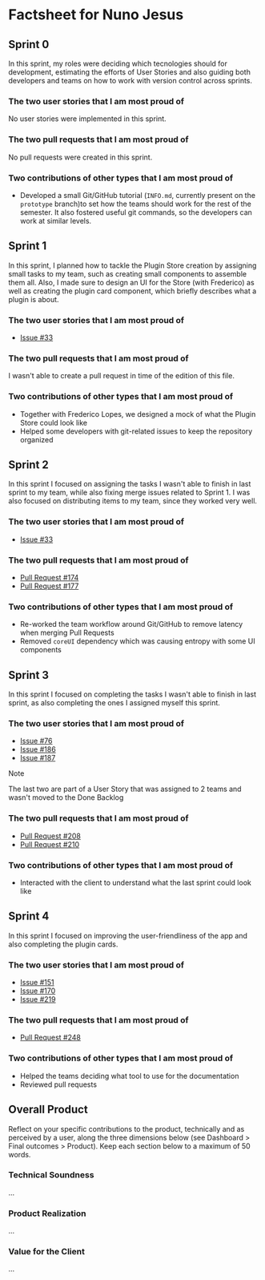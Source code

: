 # Factsheet for Nuno Jesus

## Sprint 0

In this sprint, my roles were deciding which tecnologies should for development, estimating the efforts of User Stories and also guiding both developers and teams on how to work with version control across sprints. 

### The two user stories that I am most proud of

No user stories were implemented in this sprint.

### The two pull requests that I am most proud of

No pull requests were created in this sprint.

### Two contributions of other types that I am most proud of

- Developed a small Git/GitHub tutorial (`INFO.md`, currently present on the `prototype` branch)to set how the teams should work for the rest of the semester. It also fostered useful git commands, so the developers can work at similar levels.

## Sprint 1

In this sprint, I planned how to tackle the Plugin Store creation by assigning small tasks to my team, such as creating small components to assemble them all. Also, I made sure to design an UI for the Store (with Frederico) as well as creating the plugin card component, which briefly describes what a plugin is about.

### The two user stories that I am most proud of

- [Issue #33](https://github.com/FEUP-MEIC-DS-2023-1MEIC08/VAXPRED/issues/33)

### The two pull requests that I am most proud of

I wasn't able to create a pull request in time of the edition of this file.

### Two contributions of other types that I am most proud of

- Together with Frederico Lopes, we designed a mock of what the Plugin Store could look like
- Helped some developers with git-related issues to keep the repository organized

## Sprint 2

In this sprint I focused on assigning the tasks I wasn't able to finish in last sprint to my team, while also fixing merge issues related to Sprint 1. I was also focused on distributing items to my team, since they worked very well.

### The two user stories that I am most proud of
- [Issue #33](https://github.com/FEUP-MEIC-DS-2023-1MEIC08/VAXPRED/issues/33)

### The two pull requests that I am most proud of

- [Pull Request #174](https://github.com/FEUP-MEIC-DS-2023-1MEIC08/VAXPRED/pull/174)
- [Pull Request #177](https://github.com/FEUP-MEIC-DS-2023-1MEIC08/VAXPRED/pull/177)

### Two contributions of other types that I am most proud of

- Re-worked the team workflow around Git/GitHub to remove latency when merging Pull Requests
- Removed `coreUI` dependency which was causing entropy with some UI components

## Sprint 3

In this sprint I focused on completing the tasks I wasn't able to finish in last sprint, as also completing the ones I assigned myself this sprint.

### The two user stories that I am most proud of
- [Issue #76](https://github.com/FEUP-MEIC-DS-2023-1MEIC08/VAXPRED/issues/76)
- [Issue #186](https://github.com/FEUP-MEIC-DS-2023-1MEIC08/VAXPRED/issues/186)
- [Issue #187](https://github.com/FEUP-MEIC-DS-2023-1MEIC08/VAXPRED/issues/187)

> [!NOTE]
> The last two are part of a User Story that was assigned to 2 teams and wasn't moved to the Done Backlog

### The two pull requests that I am most proud of

- [Pull Request #208](https://github.com/FEUP-MEIC-DS-2023-1MEIC08/VAXPRED/pull/208)
- [Pull Request #210](https://github.com/FEUP-MEIC-DS-2023-1MEIC08/VAXPRED/pull/210)

### Two contributions of other types that I am most proud of

- Interacted with the client to understand what the last sprint could look like


## Sprint 4

In this sprint I focused on improving the user-friendliness of the app and also completing the plugin cards.

### The two user stories that I am most proud of
- [Issue #151](https://github.com/FEUP-MEIC-DS-2023-1MEIC08/VAXPRED/issues/151)
- [Issue #170](https://github.com/FEUP-MEIC-DS-2023-1MEIC08/VAXPRED/issues/170)
- [Issue #219](https://github.com/FEUP-MEIC-DS-2023-1MEIC08/VAXPRED/issues/219)

### The two pull requests that I am most proud of

- [Pull Request #248](https://github.com/FEUP-MEIC-DS-2023-1MEIC08/VAXPRED/pull/248)

### Two contributions of other types that I am most proud of

- Helped the teams deciding what tool to use for the documentation
- Reviewed pull requests


## Overall Product

Reflect on your specific contributions to the product, technically and as perceived by a user, along the three dimensions below (see Dashboard > Final outcomes > Product). Keep each section below to a maximum of 50 words.


### Technical Soundness

...


### Product Realization

...


### Value for the Client

...
